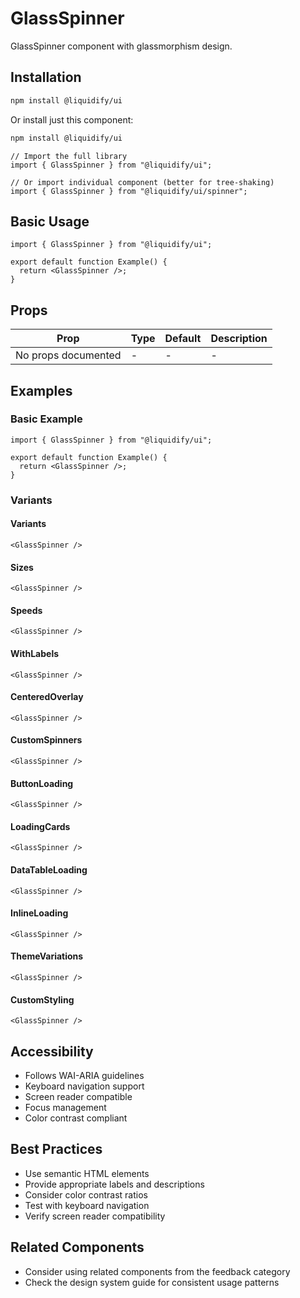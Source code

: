 # GlassSpinner

GlassSpinner component with glassmorphism design.

## Installation

```bash
npm install @liquidify/ui
```

Or install just this component:

```bash
npm install @liquidify/ui
```

```tsx
// Import the full library
import { GlassSpinner } from "@liquidify/ui";

// Or import individual component (better for tree-shaking)
import { GlassSpinner } from "@liquidify/ui/spinner";
```

## Basic Usage

```tsx
import { GlassSpinner } from "@liquidify/ui";

export default function Example() {
  return <GlassSpinner />;
}
```

## Props

| Prop                | Type | Default | Description |
| ------------------- | ---- | ------- | ----------- |
| No props documented | -    | -       | -           |

## Examples

### Basic Example

```tsx
import { GlassSpinner } from "@liquidify/ui";

export default function Example() {
  return <GlassSpinner />;
}
```

### Variants

#### Variants

```tsx
<GlassSpinner />
```

#### Sizes

```tsx
<GlassSpinner />
```

#### Speeds

```tsx
<GlassSpinner />
```

#### WithLabels

```tsx
<GlassSpinner />
```

#### CenteredOverlay

```tsx
<GlassSpinner />
```

#### CustomSpinners

```tsx
<GlassSpinner />
```

#### ButtonLoading

```tsx
<GlassSpinner />
```

#### LoadingCards

```tsx
<GlassSpinner />
```

#### DataTableLoading

```tsx
<GlassSpinner />
```

#### InlineLoading

```tsx
<GlassSpinner />
```

#### ThemeVariations

```tsx
<GlassSpinner />
```

#### CustomStyling

```tsx
<GlassSpinner />
```

## Accessibility

- Follows WAI-ARIA guidelines
- Keyboard navigation support
- Screen reader compatible
- Focus management
- Color contrast compliant

## Best Practices

- Use semantic HTML elements
- Provide appropriate labels and descriptions
- Consider color contrast ratios
- Test with keyboard navigation
- Verify screen reader compatibility

## Related Components

- Consider using related components from the feedback category
- Check the design system guide for consistent usage patterns

